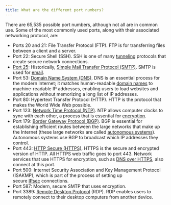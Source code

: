 ```yaml
---
title: What are the different port numbers?
---
```


There are 65,535 possible port numbers, although not all are in common use. Some of the most commonly used ports, along with their associated networking protocol, are:

- Ports 20 and 21: File Transfer Protocol (FTP). FTP is for transferring files between a client and a server.
- Port 22: Secure Shell (SSH). SSH is one of many [tunneling](https://www.cloudflare.com/learning/network-layer/what-is-tunneling/) protocols that create secure network connections.
- [Port 25](https://www.cloudflare.com/learning/email-security/smtp-port-25-587/): Historically, [Simple Mail Transfer Protocol (SMTP)](https://www.cloudflare.com/learning/email-security/what-is-smtp/). SMTP is used for [email](https://www.cloudflare.com/learning/email-security/what-is-email/).
- Port 53: [Domain Name System (DNS)](https://www.cloudflare.com/learning/dns/what-is-dns/). DNS is an essential process for the modern Internet; it matches human-readable [domain names](https://www.cloudflare.com/learning/dns/glossary/what-is-a-domain-name/) to machine-readable IP addresses, enabling users to load websites and applications without memorizing a long list of IP addresses.
- Port 80: Hypertext Transfer Protocol (HTTP). HTTP is the protocol that makes the World Wide Web possible.
- Port 123: [Network Time Protocol (NTP)](https://blog.cloudflare.com/secure-time/). NTP allows computer clocks to sync with each other, a process that is essential for [encryption](https://www.cloudflare.com/learning/ssl/what-is-encryption/).
- Port 179: [Border Gateway Protocol (BGP)](https://www.cloudflare.com/learning/security/glossary/what-is-bgp/). BGP is essential for establishing efficient routes between the large networks that make up the Internet (these large networks are called [autonomous systems](https://www.cloudflare.com/learning/network-layer/what-is-an-autonomous-system/)). Autonomous systems use BGP to broadcast which IP addresses they control.
- Port 443: [HTTP Secure (HTTPS)](https://www.cloudflare.com/learning/ssl/what-is-https/). HTTPS is the secure and encrypted version of HTTP. All HTTPS web traffic goes to port 443. Network services that use HTTPS for encryption, such as [DNS over HTTPS](https://www.cloudflare.com/learning/dns/dns-over-tls/), also connect at this port.
- Port 500: Internet Security Association and Key Management Protocol (ISAKMP), which is part of the process of setting up secure [IPsec](https://www.cloudflare.com/learning/network-layer/what-is-ipsec/) connections.
- Port 587: Modern, secure SMTP that uses encryption.
- Port 3389: [Remote Desktop Protocol](https://www.cloudflare.com/learning/access-management/what-is-the-remote-desktop-protocol/) (RDP). RDP enables users to remotely connect to their desktop computers from another device.